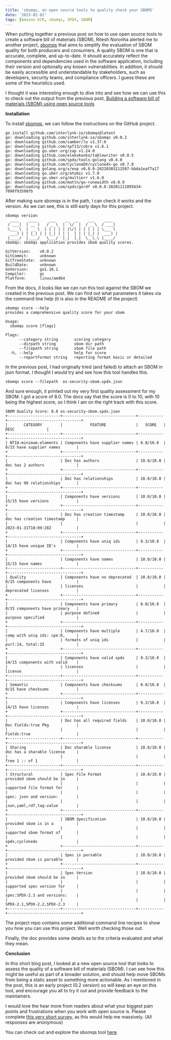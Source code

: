 ```yaml
---
title: 'sbomqs, an open source tools to quality check your SBOMS'
date: '2023-02-02'
tags: [Amazon ECR, sbomqs, SPDX, SBOM]
---
```


When putting together a previous post on how to use open source tools to create a software bill of materials (SBOM), Ritesh Noronha alerted me to another project, [sbomqs](https://github.com/interlynk-io/sbomqs) that aims to simplify the evaluation of SBOM quality for both producers and consumers. A quality SBOM is one that is accurate, complete, and up-to-date. It should accurately reflect the components and dependencies used in the software application, including their version and optionally any known vulnerabilities. In addition, it should be easily accessible and understandable by stakeholders, such as developers, security teams, and compliance officers. I guess these are some of the heuristics used.

I thought it was interesting enough to dive into and see how we can use this to check out the output from the previous post, [Building a software bill of materials (SBOM) using open source tools]()

**Installation**

To install [sbomqs](https://github.com/interlynk-io/sbomqs), we can follow the instructions on the GitHub project.


```
go install github.com/interlynk-io/sbomqs@latest
go: downloading github.com/interlynk-io/sbomqs v0.0.2
go: downloading github.com/samber/lo v1.37.0
go: downloading github.com/spf13/cobra v1.6.1
go: downloading go.uber.org/zap v1.24.0
go: downloading github.com/olekukonko/tablewriter v0.0.5
go: downloading github.com/spdx/tools-golang v0.4.0
go: downloading github.com/CycloneDX/cyclonedx-go v0.7.0
go: downloading golang.org/x/exp v0.0.0-20220303212507-bbda1eaf7a17
go: downloading go.uber.org/atomic v1.7.0
go: downloading go.uber.org/multierr v1.6.0
go: downloading github.com/mattn/go-runewidth v0.0.9
go: downloading github.com/spdx/gordf v0.0.0-20201111095634-7098f93598fb
```

After making sure sbomqs is in the path, I can check it works and the version. As we can see, this is still early days for this project.

```
sbomqs version
  ____    ____     ___    __  __    ___    ____
 / ___|  | __ )   / _ \  |  \/  |  / _ \  / ___|
 \___ \  |  _ \  | | | | | |\/| | | | | | \___ \
  ___) | | |_) | | |_| | | |  | | | |_| |  ___) |
 |____/  |____/   \___/  |_|  |_|  \__\_\ |____/
sbomqs: sbomqs application provides sbom quality scores.

GitVersion:    v0.0.2
GitCommit:     unknown
GitTreeState:  unknown
BuildDate:     unknown
GoVersion:     go1.18.1
Compiler:      gc
Platform:      linux/amd64
```

From the docs, it looks like we can run this tool against the SBOM we created in the previous post. We can find out what parameters it takes via the command line help (it is also in the README of the project)

```
sbomqs score --help
provides a comprehensive quality score for your sbom

Usage:
  sbomqs score [flags]

Flags:
      --category string       scoring category
      --dirpath string        sbom dir path
      --filepath string       sbom file path
  -h, --help                  help for score
      --reportFormat string   reporting format basic or detailed
```

In the previous post, I had originally tried (and failed) to attach an SBOM in json format. I thought I would try and see how this tool handles this.

```
sbomqs score --filepath  os-security-sbom.spdx.json
```

And sure enough, it printed out my very first quality assessment for my SBOM. I got a score of 8.0. The docs say that the score is 0 to 10, with 10 being the highest score, so I think I am on the right track with this score.

```
SBOM Quality Score: 8.0	os-security-sbom.spdx.json
+-----------------------+--------------------------------+-----------+--------------------------------+
|       CATEGORY        |            FEATURE             |   SCORE   |              DESC              |
+-----------------------+--------------------------------+-----------+--------------------------------+
| NTIA-minimum-elements | Components have supplier names | 0.0/10.0  | 0/15 have supplier names       |
+                       +--------------------------------+-----------+--------------------------------+
|                       | Doc has authors                | 10.0/10.0 | doc has 2 authors              |
+                       +--------------------------------+-----------+--------------------------------+
|                       | Doc has relationships          | 10.0/10.0 | doc has 98 relationships       |
+                       +--------------------------------+-----------+--------------------------------+
|                       | Components have versions       | 10.0/10.0 | 15/15 have versions            |
+                       +--------------------------------+-----------+--------------------------------+
|                       | Doc has creation timestamp     | 10.0/10.0 | doc has creation timestamp     |
|                       |                                |           | 2023-01-31T18:09:28Z           |
+                       +--------------------------------+-----------+--------------------------------+
|                       | Components have uniq ids       | 9.3/10.0  | 14/15 have unique ID's         |
+                       +--------------------------------+-----------+--------------------------------+
|                       | Components have names          | 10.0/10.0 | 15/15 have names               |
+-----------------------+--------------------------------+-----------+--------------------------------+
| Quality               | Components have no deprecated  | 10.0/10.0 | 0/15 components have           |
|                       | licenses                       |           | deprecated licenses            |
+                       +--------------------------------+-----------+--------------------------------+
|                       | Components have primary        | 0.0/10.0  | 0/15 components have primary   |
|                       | purpose defined                |           | purpose specified              |
+                       +--------------------------------+-----------+--------------------------------+
|                       | Components have multiple       | 4.7/10.0  | comp with uniq ids: cpe:0,     |
|                       | formats of uniq ids            |           | purl:14, total:15              |
+                       +--------------------------------+-----------+--------------------------------+
|                       | Components have valid spdx     | 9.3/10.0  | 14/15 components with valid    |
|                       | licenses                       |           | license                        |
+-----------------------+--------------------------------+-----------+--------------------------------+
| Semantic              | Components have checksums      | 0.0/10.0  | 0/15 have checksums            |
+                       +--------------------------------+-----------+--------------------------------+
|                       | Components have licenses       | 9.3/10.0  | 14/15 have licenses            |
+                       +--------------------------------+-----------+--------------------------------+
|                       | Doc has all required fields    | 10.0/10.0 | Doc Fields:true Pkg            |
|                       |                                |           | Fields:true                    |
+-----------------------+--------------------------------+-----------+--------------------------------+
| Sharing               | Doc sharable license           | 10.0/10.0 | doc has a sharable license     |
|                       |                                |           | free 1 :: of 1                 |
+-----------------------+--------------------------------+-----------+--------------------------------+
| Structural            | Spec File Format               | 10.0/10.0 | provided sbom should be in     |
|                       |                                |           | supported file format for      |
|                       |                                |           | spec: json and version:        |
|                       |                                |           | json,yaml,rdf,tag-value        |
+                       +--------------------------------+-----------+--------------------------------+
|                       | SBOM Specification             | 10.0/10.0 | provided sbom is in a          |
|                       |                                |           | supported sbom format of       |
|                       |                                |           | spdx,cyclonedx                 |
+                       +--------------------------------+-----------+--------------------------------+
|                       | Spec is parsable               | 10.0/10.0 | provided sbom is parsable      |
+                       +--------------------------------+-----------+--------------------------------+
|                       | Spec Version                   | 10.0/10.0 | provided sbom should be in     |
|                       |                                |           | supported spec version for     |
|                       |                                |           | spec:SPDX-2.3 and versions:    |
|                       |                                |           | SPDX-2.1,SPDX-2.2,SPDX-2.3     |
+-----------------------+--------------------------------+-----------+--------------------------------+
```

The project repo contains some additional command line recipes to show you how you can use this project. Well worth checking those out.

Finally, the doc provides some details as to the criteria evaluated and what they mean.

**Conclusion**

In this short blog post, I looked at a new open source tool that looks to assess the quality of a software bill of materials (SBOM). I can see how this might be useful as part of a broader solution, and should help move SBOMs from being a static asset to something more actionable. As I mentioned in the post, this is an early project (0.2 version) so will keep an eye on this tool, and encourage you all to try it out and provide feedback to the maintainers.

I would love the hear more from readers about what your biggest pain points and frustrations when you work with open source is. Please complete [this very short survey](https://pulse.buildon.aws/survey/PJRTOUMK), as this would help me massively. (All responses are anonymous) 

You can check out and explore the sbomqs tool [here](https://github.com/interlynk-io/sbomqs). 